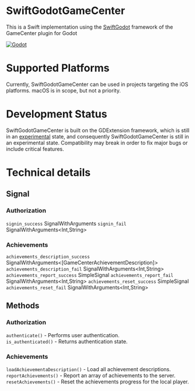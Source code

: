 # SwiftGodotGameCenter

This is a Swift implementation using the [SwiftGodot](https://github.com/migueldeicaza/SwiftGodot/) framework of the GameCenter plugin for Godot

[![Godot](https://img.shields.io/badge/Godot%20Engine-4.3-blue.svg)](https://github.com/godotengine/godot/)

# Supported Platforms

Currently, SwiftGodotGameCenter can be used in projects targeting the iOS platforms. 
macOS is in scope, but not a priority.

# Development Status

SwiftGodotGameCenter is built on the GDExtension framework, which is still in an [experimental](https://docs.godotengine.org/en/stable/tutorials/scripting/gdextension/what_is_gdextension.html#differences-between-gdextension-and-c-modules) state, and consequently SwiftGodotGameCenter is still in an experimental state. Compatibility may break in order to fix major bugs or include critical features.

# Technical details

## Signal
### Authorization
`signin_success` SignalWithArguments<GameCenterPlayerLocal>
`signin_fail` SignalWithArguments<Int,String>
### Achievements
`achievements_description_success` SignalWithArguments<[GameCenterAchievementDescription]>
`achievements_description_fail` SignalWithArguments<Int,String>
`achievements_report_success` SimpleSignal
`achievements_report_fail` SignalWithArguments<Int,String>
`achievements_reset_success` SimpleSignal
`achievements_reset_fail` SignalWithArguments<Int,String>
## Methods

### Authorization
`authenticate()` - Performs user authentication.  
`is_authenticated()` - Returns authentication state.  
### Achievements
`loadAchievementaDescription()` - Load all achievement descriptions.
`reportAchievements()` - Report an array of achievements to the server.
`resetAchievements()` - Reset the achievements progress for the local player.